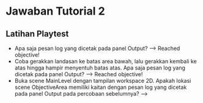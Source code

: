 # Jawaban Tutorial 2
## Latihan Playtest
- Apa saja pesan log yang dicetak pada panel Output? --> Reached objective!
- Coba gerakkan landasan ke batas area bawah, lalu gerakkan kembali ke atas hingga hampir menyentuh batas atas. Apa saja pesan log yang dicetak pada panel Output? --> Reached objective!
- Buka scene MainLevel dengan tampilan workspace 2D. Apakah lokasi scene ObjectiveArea memiliki kaitan dengan pesan log yang dicetak pada panel Output pada percobaan sebelumnya? --> 